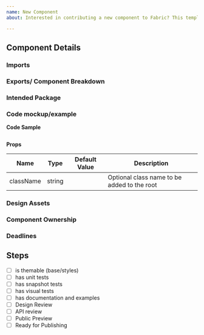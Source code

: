 ```yaml
---
name: New Component
about: Interested in contributing a new component to Fabric? This template includes necessary information to get started, and steps to completion

---
```

<!-- Use this template for new components or new component varients -->

## Component Details

<!-- Please provide a general description of the component(s) being added -->


### Imports
<!-- What other components/modules will your component be using -->

### Exports/ Component Breakdown
<!-- Consider creating smaller composable components vs a single larger one
See https://github.com/OfficeDev/office-ui-fabric-react/wiki/Component-Design#build-many-smaller-components-and-compose-them-together -->

### Intended Package
<!-- If this is a prototype component, start in @uifabric/experiments. If you feel that there is a new package required, please indicate the requested name here. -->

### Code mockup/example
<!-- List/describe all expected props -->

__Code Sample__

```

```

<!-- View naming guidelines here https://github.com/OfficeDev/office-ui-fabric-react/wiki/Component-Design#naming-guidance -->
__Props__

| Name      | Type     | Default Value | Description |
|-----------|----------|---------------|-------------|
| className | string   |               | Optional class name to be added to the root |



### Design Assets
<!-- Please provide links to redlines or screenshots of intended component design -->

### Component Ownership
<!-- Are there one or more people who can help maintain this component over time? Who will address bugs? -->

### Deadlines
<!-- is this needed to meet a deadline? -->

## Steps

- [ ] is themable (base/styles)
- [ ] has unit tests
- [ ] has snapshot tests
- [ ] has visual tests
- [ ] has documentation and examples
- [ ] Design Review
- [ ] API review
- [ ] Public Preview
- [ ] Ready for Publishing
